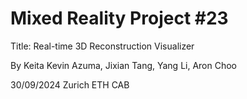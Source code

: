 Mixed Reality Project #23
===========================
Title: Real-time 3D Reconstruction Visualizer

By Keita Kevin Azuma, Jixian Tang, Yang Li, Aron Choo

30/09/2024 Zurich ETH CAB
